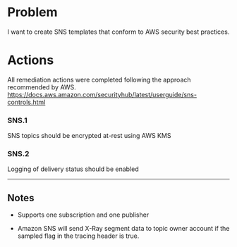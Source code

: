 # Problem 

I want to create SNS templates that conform to AWS security best practices.

# Actions

All remediation actions were completed following the approach recommended by AWS. https://docs.aws.amazon.com/securityhub/latest/userguide/sns-controls.html

### SNS.1
SNS topics should be encrypted at-rest using AWS KMS

### SNS.2
Logging of delivery status should be enabled

---
## Notes

- Supports one subscription and one publisher

- Amazon SNS will send X-Ray segment data to topic owner account if the sampled flag in the tracing header is true.



